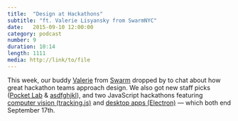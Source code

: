 ```yaml
---
title:  "Design at Hackathons"
subtitle: "ft. Valerie Lisyansky from SwarmNYC"
date:   2015-09-10 12:00:00
category: podcast
number: 9
duration: 10:14
length: 1111
media: http://link/to/file
---
```

This week, our buddy <a href="http://devpost.com/superplasticmilk">Valerie</a> from <a href="http://swarmnyc.com">Swarm</a> dropped by to chat about how great hackathon teams approach design. We also got new staff picks (<a href="http://devpost.com/software/pocketlab-a-field-blood-diagnosis-tool">Pocket Lab</a> &amp; <a href="http://devpost.com/software/asdfghjkl">asdfghjkl</a>), and two JavaScript hackathons featuring <a href="http://levelup1.devpost.com/">computer vision (tracking.js)</a> and <a href="http://levelup2.devpost.com/">desktop apps (Electron)</a> &mdash; which both end September 17th.
